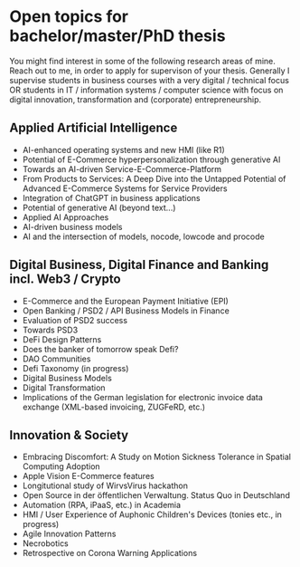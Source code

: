 # Open topics for bachelor/master/PhD thesis

You might find interest in some of the following research areas of mine. Reach out to me, in order to apply for supervison of your thesis. Generally I supervise students in business courses with a very digital / technical focus OR students in IT / information systems / computer science with focus on digital innovation, transformation and (corporate) entrepreneurship.

## Applied Artificial Intelligence
- AI-enhanced operating systems and new HMI (like R1)
- Potential of E-Commerce hyperpersonalization through generative AI
- Towards an AI-driven Service-E-Commerce-Platform
- From Products to Services: A Deep Dive into the Untapped Potential of Advanced E-Commerce Systems for Service Providers
- Integration of ChatGPT in business applications
- Potential of generative AI (beyond text...)
- Applied AI Approaches
- AI-driven business models
- AI and the intersection of models, nocode, lowcode and procode

## Digital Business, Digital Finance and Banking incl. Web3 / Crypto
- E-Commerce and the European Payment Initiative (EPI)
- Open Banking / PSD2 / API Business Models in Finance
- Evaluation of PSD2 success
- Towards PSD3
- DeFi Design Patterns
- Does the banker of tomorrow speak Defi?
- DAO Communities
- Defi Taxonomy (in progress)
- Digital Business Models
- Digital Transformation
- Implications of the German legislation for electronic invoice data exchange (XML-based invoicing, ZUGFeRD, etc.) 

## Innovation & Society
- Embracing Discomfort: A Study on Motion Sickness Tolerance in Spatial Computing Adoption
- Apple Vision E-Commerce features
- Longitutional study of WirvsVirus hackathon
- Open Source in der öffentlichen Verwaltung. Status Quo in Deutschland
- Automation (RPA, iPaaS, etc.) in Academia
- HMI / User Experience of Auphonic Children's Devices (tonies etc., in progress)
- Agile Innovation Patterns
- Necrobotics
- Retrospective on Corona Warning Applications
